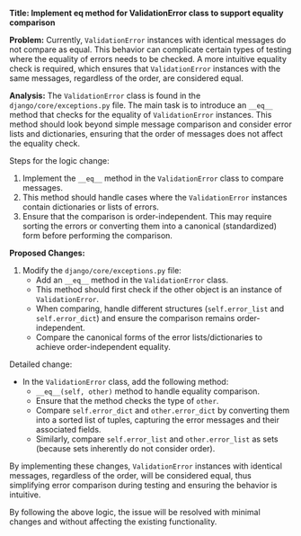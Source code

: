 **Title: Implement __eq__ method for ValidationError class to support equality comparison**

**Problem:**
Currently, `ValidationError` instances with identical messages do not compare as equal. This behavior can complicate certain types of testing where the equality of errors needs to be checked. A more intuitive equality check is required, which ensures that `ValidationError` instances with the same messages, regardless of the order, are considered equal.

**Analysis:**
The `ValidationError` class is found in the `django/core/exceptions.py` file. The main task is to introduce an `__eq__` method that checks for the equality of `ValidationError` instances. This method should look beyond simple message comparison and consider error lists and dictionaries, ensuring that the order of messages does not affect the equality check.

Steps for the logic change:
1. Implement the `__eq__` method in the `ValidationError` class to compare messages.
2. This method should handle cases where the `ValidationError` instances contain dictionaries or lists of errors.
3. Ensure that the comparison is order-independent. This may require sorting the errors or converting them into a canonical (standardized) form before performing the comparison.

**Proposed Changes:**
1. Modify the `django/core/exceptions.py` file:
   - Add an `__eq__` method in the `ValidationError` class.
   - This method should first check if the other object is an instance of `ValidationError`.
   - When comparing, handle different structures (`self.error_list` and `self.error_dict`) and ensure the comparison remains order-independent.
   - Compare the canonical forms of the error lists/dictionaries to achieve order-independent equality.

Detailed change:
- In the `ValidationError` class, add the following method:
  - `__eq__(self, other)` method to handle equality comparison.
  - Ensure that the method checks the type of `other`.
  - Compare `self.error_dict` and `other.error_dict` by converting them into a sorted list of tuples, capturing the error messages and their associated fields.
  - Similarly, compare `self.error_list` and `other.error_list` as sets (because sets inherently do not consider order).

By implementing these changes, `ValidationError` instances with identical messages, regardless of the order, will be considered equal, thus simplifying error comparison during testing and ensuring the behavior is intuitive.

By following the above logic, the issue will be resolved with minimal changes and without affecting the existing functionality.
